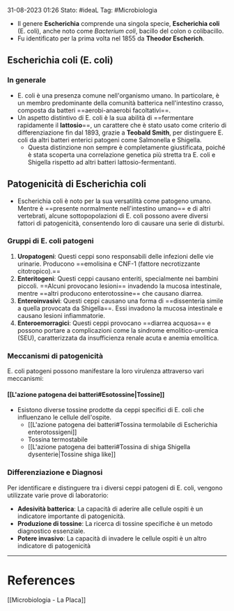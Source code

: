 31-08-2023 01:26
Stato: #ideaL
Tag: #Microbiologia 

- Il genere **Escherichia** comprende una singola specie, **Escherichia coli** (E. coli), anche noto come _Bacterium coli_, bacillo del colon o colibacillo. 
- Fu identificato per la prima volta nel 1855 da **Theodor Escherich**.

## Escherichia coli (E. coli)

### In generale
- E. coli è una presenza comune nell'organismo umano. In particolare, è un membro predominante della comunità batterica nell'intestino crasso, composta da batteri ==aerobi-anaerobi facoltativi==.
- Un aspetto distintivo di E. coli è la sua abilità di ==fermentare rapidamente il **lattosio**==, un carattere che è stato usato come criterio di differenziazione fin dal 1893, grazie a **Teobald Smith**, per distinguere E. coli da altri batteri enterici patogeni come Salmonella e Shigella. 
	- Questa distinzione non sempre è completamente giustificata, poiché è stata scoperta una correlazione genetica più stretta tra E. coli e Shigella rispetto ad altri batteri lattosio-fermentanti.

## Patogenicità di Escherichia coli

- Escherichia coli è noto per la sua versatilità come patogeno umano. Mentre è ==presente normalmente nell'intestino umano== e di altri vertebrati, alcune sottopopolazioni di E. coli possono avere diversi fattori di patogenicità, consentendo loro di causare una serie di disturbi.

### Gruppi di E. coli patogeni

1. **Uropatogeni**: Questi ceppi sono responsabili delle infezioni delle vie urinarie. Producono ==emolisina e CNF-1 (fattore necrotizzante citotropico).==
2. **Enteritogeni**: Questi ceppi causano enteriti, specialmente nei bambini piccoli. ==Alcuni provocano lesioni== invadendo la mucosa intestinale, mentre ==altri producono enterotossine== che causano diarrea.
3. **Enteroinvasivi**: Questi ceppi causano una forma di ==dissenteria simile a quella provocata da Shigella==. Essi invadono la mucosa intestinale e causano lesioni infiammatorie.
4. **Enteroemorragici**: Questi ceppi provocano ==diarrea acquosa== e possono portare a complicazioni come la sindrome emolitico-uremica (SEU), caratterizzata da insufficienza renale acuta e anemia emolitica.

### Meccanismi di patogenicità

E. coli patogeni possono manifestare la loro virulenza attraverso vari meccanismi:

#### [[L'azione patogena dei batteri#Esotossine|Tossine]]
- Esistono diverse tossine prodotte da ceppi specifici di E. coli che influenzano le cellule dell'ospite.
	- [[L'azione patogena dei batteri#Tossina termolabile di Escherichia enterotossigeni]]
	- Tossina termostabile 
	- [[L'azione patogena dei batteri#Tossina di shiga Shigella dysenterie|Tossine shiga like]]

### Differenziazione e Diagnosi

Per identificare e distinguere tra i diversi ceppi patogeni di E. coli, vengono utilizzate varie prove di laboratorio:

- **Adesività batterica**: La capacità di aderire alle cellule ospiti è un indicatore importante di patogenicità.
- **Produzione di tossine**: La ricerca di tossine specifiche è un metodo diagnostico essenziale.
- **Potere invasivo**: La capacità di invadere le cellule ospiti è un altro indicatore di patogenicità



---
# References
[[Microbiologia - La Placa]]